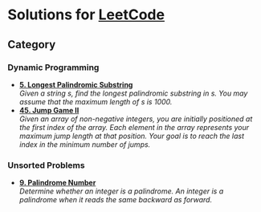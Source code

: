 # Solutions for [LeetCode](https://leetcode.com/problemset/all/)

## Category

### Dynamic Programming

* **[5. Longest Palindromic Substring](./Solution/5.%20Longest%20Palindromic%20Substring)**_<br/>Given a string s, find the longest palindromic substring in s. You may assume that the maximum length of s is 1000._
* **[45. Jump Game II](./Solution/45.%20Jump%20Game%20II/)**_<br/>Given an array of non-negative integers, you are initially positioned at the first index of the array. Each element in the array represents your maximum jump length at that position. Your goal is to reach the last index in the minimum number of jumps._

### Unsorted Problems

* **[9. Palindrome Number](./Solution)**_<br/>Determine whether an integer is a palindrome. An integer is a palindrome when it reads the same backward as forward._
